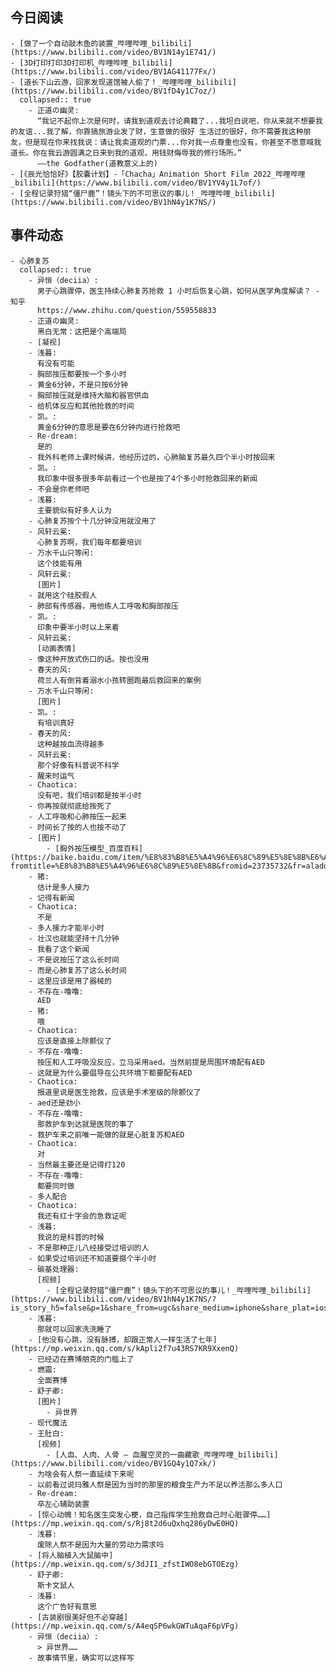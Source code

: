 ## 今日阅读
	- [做了一个自动敲木鱼的装置_哔哩哔哩_bilibili](https://www.bilibili.com/video/BV1N14y1E741/)
	- [3D打印打印3D打印机_哔哩哔哩_bilibili](https://www.bilibili.com/video/BV1AG41177Fx/)
	- [道长下山云游，回家发现道馆被人偷了！_哔哩哔哩_bilibili](https://www.bilibili.com/video/BV1fD4y1C7oz/)
	  collapsed:: true
		- 正道の幽灵:
		  “我记不起你上次是何时，请我到道观去讨论典籍了...我坦白说吧，你从来就不想要我的友谊...我了解，你靠搞旅游业发了财，生意做的很好 生活过的很好，你不需要我这种朋友，但是现在你来找我说：请让我卖道观的门票...你对我一点尊重也没有，你甚至不愿意喊我道长。你在我云游圆满之日来到我的道观，用钱财侮辱我的修行场所。”
		  ——the Godfather(道教意义上的)
	- [《辰光恰恰好》【胶囊计划】-「Chacha」Animation Short Film 2022_哔哩哔哩_bilibili](https://www.bilibili.com/video/BV1YV4y1L7of/)
	- [全程记录狩猎“僵尸鹿”！镜头下的不可思议的事儿！_哔哩哔哩_bilibili](https://www.bilibili.com/video/BV1hN4y1K7NS/)
## 事件动态
	- 心肺复苏
	  collapsed:: true
		- 异恒（deciia）:
		  男子心跳骤停，医生持续心肺复苏抢救 1 小时后恢复心跳，如何从医学角度解读？ - 知乎
		  https://www.zhihu.com/question/559558833
		- 正道の幽灵:
		  黑白无常：这把是个高端局
		- [凝视]
		- 浅暮:
		  有没有可能
		- 胸部按压都要按一个多小时
		- 黄金6分钟，不是只按6分钟
		- 胸部按压就是维持大脑和器官供血
		- 给机体反应和其他抢救的时间
		- 凯。:
		  黄金6分钟的意思是要在6分钟内进行抢救吧
		- Re-dream:
		  是的
		- 我外科老师上课时候讲，他经历过的，心肺脑复苏最久四个半小时按回来
		- 凯。:
		  我印象中很多很多年前看过一个也是按了4个多小时抢救回来的新闻
		- 不会是你老师吧
		- 浅暮:
		  主要貌似有好多人认为
		- 心肺复苏按个十几分钟没用就没用了
		- 风轩云冕:
		  心肺复苏啊，我们每年都要培训
		- 万水千山只等闲:
		  这个技能有用
		- 风轩云冕:
		  [图片]
		- 就用这个硅胶假人
		- 肺部有传感器，用他练人工呼吸和胸部按压
		- 凯。:
		  印象中要半小时以上来着
		- 风轩云冕:
		  [动画表情]
		- 像这种开放式伤口的话。按也没用
		- 春天的风:
		  荷兰人有倒背着溺水小孩转圈跑最后救回来的案例
		- 万水千山只等闲:
		  [图片]
		- 凯。:
		  有培训真好
		- 春天的风:
		  这种越按血流得越多
		- 风轩云冕:
		  那个好像有科普说不科学
		- 醒来时运气
		- Chaotica:
		  没有吧，我们培训都是按半小时
		- 你再按就彻底给按死了
		- 人工呼吸和心肺按压一起来
		- 时间长了按的人也按不动了
		- [图片]
			- [胸外按压模型_百度百科](https://baike.baidu.com/item/%E8%83%B8%E5%A4%96%E6%8C%89%E5%8E%8B%E6%A8%A1%E5%9E%8B/16220393?fromtitle=%E8%83%B8%E5%A4%96%E6%8C%89%E5%8E%8B&fromid=23735732&fr=aladdin)
		- 猪:
		  估计是多人接力
		- 记得有新闻
		- Chaotica:
		  不是
		- 多人接力才能半小时
		- 壮汉也就能坚持十几分钟
		- 我看了这个新闻
		- 不是说按压了这么长时间
		- 而是心肺复苏了这么长时间
		- 这里应该是用了器械的
		- 不存在-噜噜:
		  AED
		- 猪:
		  哦
		- Chaotica:
		  应该是直接上除颤仪了
		- 不存在-噜噜:
		  按压和人工呼吸没反应，立马采用aed。当然前提是周围环境配有AED
		- 这就是为什么要倡导在公共环境下都要配有AED
		- Chaotica:
		  报道里说是医生抢救，应该是手术室级的除颤仪了
		- aed还是劲小
		- 不存在-噜噜:
		  那救护车到达就是医院的事了
		- 救护车来之前唯一能做的就是心脏复苏和AED
		- Chaotica:
		  对
		- 当然最主要还是记得打120
		- 不存在-噜噜:
		  都要同时做
		- 多人配合
		- Chaotica:
		  我还有红十字会的急救证呢
		- 浅暮:
		  我说的是科普的时候
		- 不是那种正儿八经接受过培训的人
		- 如果受过培训还不知道要摁个半小时
		- 碳基处理器:
		  [视频]
			- [全程记录狩猎“僵尸鹿”！镜头下的不可思议的事儿！_哔哩哔哩_bilibili](https://www.bilibili.com/video/BV1hN4y1K7NS/?is_story_h5=false&p=1&share_from=ugc&share_medium=iphone&share_plat=ios&share_source=WEIXIN&share_tag=s_i&timestamp=1665845860&unique_k=FWkr0Xh&vd_source=4421c23f81ee6b9210f231531377efdb)
		- 浅暮:
		  那就可以回家洗洗睡了
		- [他没有心跳，没有脉搏，却跟正常人一样生活了七年](https://mp.weixin.qq.com/s/kApli2f7u43RS7KR9XxenQ)
		- 已经迈在赛博朋克的门槛上了
		- 燃霜:
		  全面赛博
		- 舒子卿:
		  [图片]
			- 异世界
		- 现代魔法
		- 王肚白:
		  [视频]
			- [人血、人肉、人骨 — 血腥空灵的一曲藏歌_哔哩哔哩_bilibili](https://www.bilibili.com/video/BV1GQ4y1Q7xk/)
		- 为啥会有人祭一直延续下来呢
		- 以前看过说玛雅人祭是因为当时的那里的粮食生产力不足以养活那么多人口
		- Re-dream:
		  卒左心辅助装置
		- [惊心动魄！知名医生突发心梗，自己指挥学生抢救自己时心脏骤停……](https://mp.weixin.qq.com/s/Rj8t2d6uQxhq286yDwE0HQ)
		- 浅暮:
		  废除人祭不是因为大量的劳动力需求吗
		- [将人脑植入大鼠脑中](https://mp.weixin.qq.com/s/3dJI1_zfstIWO8ebGTOEzg)
		- 舒子卿:
		  斯卡文鼠人
		- 浅暮:
		  这个广告好有意思
		- [古装剧很美好但不必穿越](https://mp.weixin.qq.com/s/A4eqSP6wkGWTuAqaF6pVFg)
		- 异恒（deciia）:
		  > 异世界……
		- 故事情节里，确实可以这样写